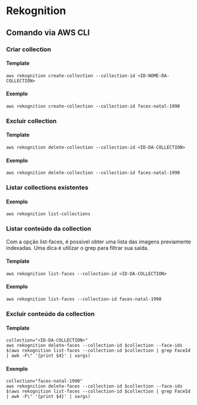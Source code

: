 # Rekognition

## Comando via AWS CLI


### Criar collection

#### Template

```
aws rekognition create-collection --collection-id <ID-NOME-DA-COLLECTION>
```

#### Exemplo

```
aws rekognition create-collection --collection-id faces-natal-1990
```


### Excluir collection

#### Template

```
aws rekognition delete-collection --collection-id <ID-DA-COLLECTION>
```

#### Exemplo

```
aws rekognition delete-collection --collection-id faces-natal-1990
```


### Listar collections existentes

#### Exemplo

```
aws rekognition list-collections
```


### Listar conteúdo da collection

Com a opção list-faces, é possível obter uma lista das imagens previamente indexadas. Uma dica é utilizar o grep para filtrar sua saída.

#### Template

```
aws rekognition list-faces --collection-id <ID-DA-COLLECTION>
```

#### Exemplo

```
aws rekognition list-faces --collection-id faces-natal-1990
```


### Excluir conteúdo da collection

#### Template

```
collection="<ID-DA-COLLECTION>"
aws rekognition delete-faces --collection-id $collection --face-ids $(aws rekognition list-faces --collection-id $collection | grep FaceId | awk -F\" '{print $4}' | xargs)
```

#### Exemplo

```
collection="faces-natal-1990"
aws rekognition delete-faces --collection-id $collection --face-ids $(aws rekognition list-faces --collection-id $collection | grep FaceId | awk -F\" '{print $4}' | xargs)
```

